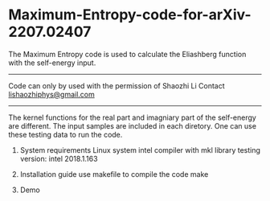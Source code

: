 # Maximum-Entropy-code-for-arXiv-2207.02407

The Maximum Entropy code is used to calculate the Eliashberg function with the self-energy input. 
********************************************************
Code can only by used with the permission of Shaozhi Li
Contact lishaozhiphys@gmail.com
*******************************************************

The kernel functions for the real part and imagniary part of the self-energy are different.
The input samples are included in each diretory. One can use these testing data to run the code.

1. System requirements
   Linux system
   intel compiler with mkl library
   testing version: intel 2018.1.163
   
2. Installation guide
   use makefile to compile the code 
   make
   
3. Demo
  
